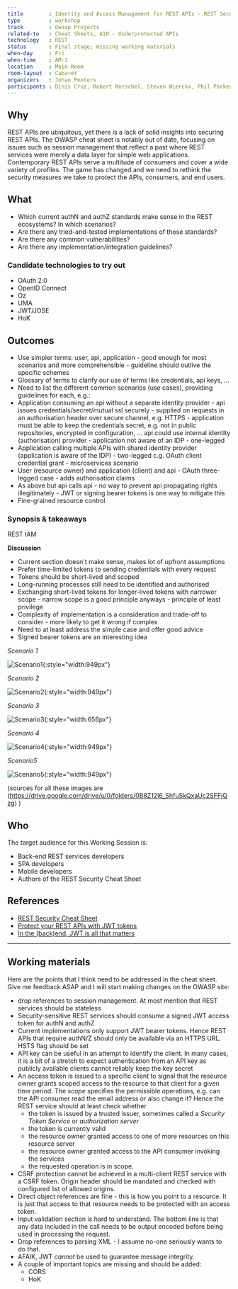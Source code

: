 ```yaml
---
title        : Identity and Access Management for REST APIs - REST Security Cheat Sheet
type         : workshop
track        : Owasp Projects
related-to   : Cheat Sheets, A10 - Underprotected APIs
technology   : REST
status       : Final stage; missing working materials
when-day     : Fri
when-time    : AM-1
location     : Main-Room
room-layout  : Cabaret
organizers   : Johan Peeters
participants : Dinis Cruz, Robert Morschel, Steven Wierckx, Phil Parker
---
```


## Why

REST APIs are ubiquitous, yet there is a lack of solid insights into securing REST APIs. The OWASP cheat sheet is notably out of date, focusing on issues such as session management that reflect a past where REST services were merely a data layer for simple web applications. Contemporary REST APIs serve a multitude of consumers and cover a wide variety of profiles. The game has changed and we need to rethink the security measures we take to protect the APIs, consumers, and end users.

## What

- Which current authN and authZ standards make sense in the REST ecosystems? In which scenarios?
- Are there any tried-and-tested implementations of those standards?
- Are there any common vulnerabilities?
- Are there any implementation/integration guidelines?

### Candidate technologies to try out

- OAuth 2.0
- OpenID Connect
- Oz
- UMA
- JWT/JOSE
- HoK

## Outcomes

- Use simpler terms: user, api, application - good enough for most scenarios and more comprehensible - guideline should outlive the specific schemes
- Glossary of terms to clarify our use of terms like credentials, api keys, ...
- Need to list the different common scenarios (use cases), providing guidelines for each, e.g.:
- Application consuming an api without a separate identity provider - api issues credentials/secret/mutual ssl securely - supplied on requests in an authorisation header over secure channel, e.g. HTTPS - application must be able to keep the credentials secret, e.g. not in public repositories, encrypted in configuration, ...  api could use internal identity (authorisation) provider - application not aware of an IDP - one-legged
- Application calling multiple APIs with shared identity provider (application is aware of the IDP) - two-legged c.g. OAuth client credential grant - microservices scenario
- User (resource owner) and application (client) and api - OAuth three-legged case - adds authorisation claims
- As above but api calls api - no way to prevent api propagating rights illegitimately - JWT or signing bearer tokens is one way to mitigate this
- Fine-grained resource control 

### Synopsis & takeaways

REST IAM

**Discussion**

- Current section doesn't make sense, makes lot of upfront assumptions
- Prefer time-limited tokens to sending credentials with every request
- Tokens should be short-lived and scoped
- Long-running processes still need to be identified and authorised
- Exchanging short-lived tokens for longer-lived tokens with narrower scope - narrow scope is a good principle anyways - principle of least privilege
- Complexity of implementation is a consideration and trade-off to consider - more likely to get it wrong if complex
- Need to at least address the simple case and offer good advice
- Signed bearer tokens are an interesting idea


*Scenario 1*

![Scenario1][1]{:style="width:949px"}

*Scenario 2*

![Scenario2][2]{:style="width:949px"}

*Scenario 3*

![Scenario3][3]{:style="width:656px"}

*Scenario 4*

![Scenario4][4]{:style="width:949px"}

*Scenario5*

![Scenario5][5]{:style="width:949px"}

(sources for all these images are (https://drive.google.com/drive/u/0/folders/0B8Z12l6_ShfuSkQxaUc2SFFjQzg) )

## Who

The target audience for this Working Session is:

- Back-end REST services developers
- SPA developers
- Mobile developers
- Authors of the REST Security Cheat Sheet


## References

- [REST Security Cheat Sheet](https://www.owasp.org/index.php/REST_Security_Cheat_Sheet)
- [Protect your REST APIs with JWT tokens](http://yo1peeters.blogspot.com/2017/06/protect-your-rest-apis-with-jwt-tokens.html)
- [In the (back)end, JWT is all that matters](http://yo1peeters.blogspot.com/2017/06/in-backend-jwt-is-all-that-matters.html)

---

## Working materials

Here are the points that I think need to be addressed in the cheat sheet. Give me feedback ASAP and I will start making changes on the OWASP site:
* drop references to session management. At most mention that REST services should be stateless
* Security-sensitive REST services should consume a signed JWT access token for authN and authZ
* Current implementations only support JWT bearer tokens. Hence REST APIs that require authN/Z should only be available via an HTTPS URL. HSTS flag should be set
* API key can be useful in an attempt to identify the client. In many cases, it is a bit of a stretch to expect authentication from an API key as publicly available clients cannot reliably keep the key secret
* An access token is issued to a specific client to signal that the resource owner grants scoped access to the resource to that client for a given time period. The *scope* specifies the permissible operations, e.g. can the API consumer read the email address or also change it? Hence the REST service should at least check whether
     * the token is issued by a trusted issuer, sometimes called a *Security Token Service* or *authorization server*
     * the token is currently valid
     * the resource owner granted access to one of more resources on this resource server
     * the resource owner granted access to the API consumer invoking the services
     * the requested operation is in scope.
* CSRF protection cannot be achieved in a multi-client REST service with a CSRF token. Origin header should be mandated and checked with configured list of allowed origins.
* Direct object references are fine - this is how you point to a resource. It is just that access to that resource needs to be protected with an access token.
* Input validation section is hard to understand. The bottom line is that any data included in the call needs to be output encoded before being used in processing the request.
* Drop references to parsing XML - I assume no-one seriously wants to do that.
* AFAIK, JWT *cannot* be used to guarantee message integrity.
* A couple of important topics are missing and should be added:
    * CORS
    * HoK

[1]: /website/assets/img/blocks/REST-Scenario1.png
[2]: /website/assets/img/blocks/REST-Scenario2.png
[3]: /website/assets/img/blocks/REST-Scenario3.png
[4]: /website/assets/img/blocks/REST-Scenario4.png
[5]: /website/assets/img/blocks/REST-Scenario5.png
